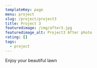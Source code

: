 ```yaml
---
templateKey: page
menu: project
slug: /project/project3
title: Project 3
featuredimage: /img/after3.jpg
featuredimage_alt: Project3 After photo
rating: []
tags:
  - project
---
```


Enjoy your beautiful lawn
